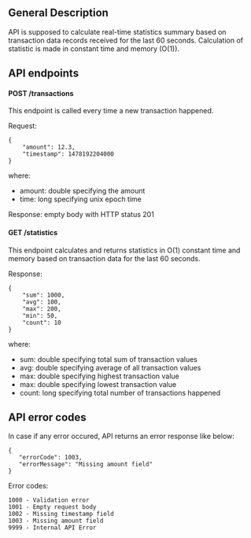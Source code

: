 ## General Description

API is supposed to calculate real-time statistics summary based on transaction data records received for the last 60 seconds. Calculation of statistic is made in constant time and memory (O(1)).


## API endpoints

#### POST /transactions

This endpoint is called every time a new transaction happened.

Request:

    {
    	"amount": 12.3,
    	"timestamp": 1478192204000
    }
where:
 - amount: double specifying the amount 
 - time: long specifying unix epoch time

Response: empty body with HTTP status 201

#### GET /statistics

This endpoint calculates and returns statistics in O(1) constant time and memory based on transaction data for the last 60 seconds.

Response:

    {
    	"sum": 1000,
    	"avg": 100,
    	"max": 200,
    	"min": 50,
    	"count": 10
    }

where:
 - sum: double specifying total sum of transaction values
 - avg: double specifying average of all transaction values
 - max: double specifying highest transaction value
 - max: double specifying lowest transaction value
 - count: long specifying total number of transactions happened



## API error codes

In case if any error occured, API returns an error response like below:

    {
       "errorCode": 1003,
       "errorMessage": "Missing amount field"
    }

Error codes:

    1000 - Validation error
    1001 - Empty request body
    1002 - Missing timestamp field
    1003 - Missing amount field
    9999 - Internal API Error
